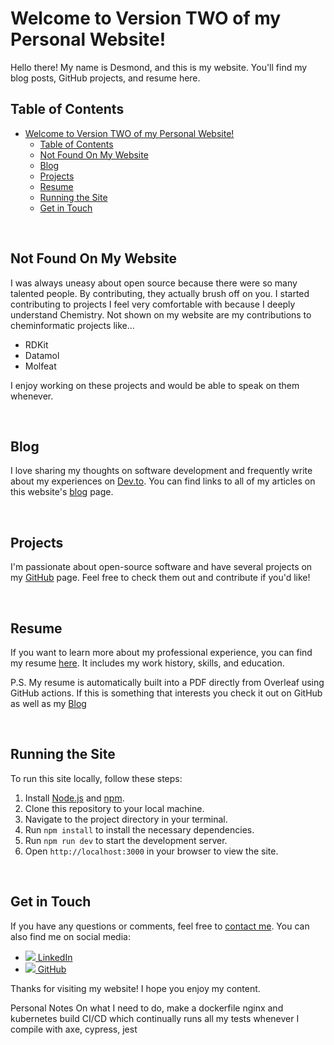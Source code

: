 # Welcome to Version TWO of my Personal Website!

Hello there! My name is Desmond, and this is my website. You'll find my blog posts, GitHub projects, and resume here.

## Table of Contents

- [Welcome to Version TWO of my Personal Website!](#welcome-to-version-two-of-my-personal-website)
  - [Table of Contents](#table-of-contents)
  - [Not Found On My Website](#not-found-on-my-website)
  - [Blog](#blog)
  - [Projects](#projects)
  - [Resume](#resume)
  - [Running the Site](#running-the-site)
  - [Get in Touch](#get-in-touch)

<br>

## Not Found On My Website
I was always uneasy about open source because there were so many talented people. By contributing, they actually brush off on you. I started contributing to projects I feel very comfortable with because I deeply understand Chemistry. Not shown on my website are my contributions to cheminformatic projects like...

- RDKit
- Datamol
- Molfeat

I enjoy working on these projects and would be able to speak on them whenever.

<br>

## Blog

I love sharing my thoughts on software development and frequently write about my experiences on [Dev.to](https://dev.to/dashboard). You can find links to all of my articles on this website's [blog](https://dev.to/dashboard/blog) page.

<br>

## Projects

I'm passionate about open-source software and have several projects on my [GitHub](https://github.com/dessygil) page. Feel free to check them out and contribute if you'd like!

<br>

## Resume

If you want to learn more about my professional experience, you can find my resume [here](https://github.com/dessygil/Resume). It includes my work history, skills, and education. 

P.S. My resume is automatically built into a PDF directly from Overleaf using GitHub actions. If this is something that interests you check it out on GitHub as well as my [Blog](https://dev.to/dessygil/how-to-automatically-update-resume-on-your-personal-site-from-overleaf-1fld)

<br>

## Running the Site

To run this site locally, follow these steps:

1. Install [Node.js](https://nodejs.org/) and [npm](https://www.npmjs.com/).
2. Clone this repository to your local machine.
3. Navigate to the project directory in your terminal.
4. Run `npm install` to install the necessary dependencies.
5. Run `npm run dev` to start the development server.
6. Open `http://localhost:3000` in your browser to view the site.

<br>

## Get in Touch

If you have any questions or comments, feel free to [contact me](mailto:youremail@example.com). You can also find me on social media:

- [<img src="https://img.icons8.com/color/48/000000/linkedin.png"/> LinkedIn](https://www.linkedin.com/in/desmond-gilmour-886b3a128/)
- [<img src="https://img.icons8.com/material-rounded/48/000000/github.png"/> GitHub](https://github.com/dessygil)

Thanks for visiting my website! I hope you enjoy my content.


Personal Notes On what I need to do,
make a dockerfile nginx and kubernetes
build CI/CD which continually runs all my tests whenever I compile with axe, cypress, jest
